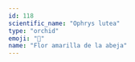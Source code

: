```yaml
---
id: 118
scientific_name: "Ophrys lutea"
type: "orchid"
emoji: "🌸"
name: "Flor amarilla de la abeja"
---
```

